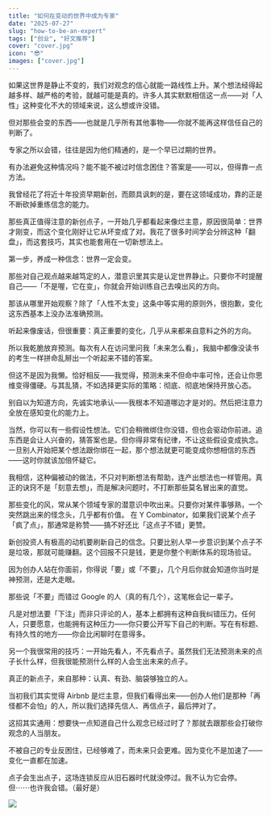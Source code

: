 ```yaml
---
title: "如何在变动的世界中成为专家"
date: "2025-07-27"
slug: "how-to-be-an-expert"
tags: ["创业", "好文推荐"]
cover: "cover.jpg"
icon: "😎"
images: ["cover.jpg"]
---
```

如果这世界是静止不变的，我们对观念的信心就能一路线性上升。某个想法经得起越多样、越严格的考验，就越可能是真的。许多人其实默默相信这一点——对「人性」这种变化不大的领域来说，这么想或许没错。



但对那些会变的东西——也就是几乎所有其他事物——你就不能再这样信任自己的判断了。



专家之所以会错，往往是因为他们精通的，是一个早已过期的世界。



有办法避免这种情况吗？能不能不被过时信念困住？答案是——可以，但得靠一点方法。



我曾经花了将近十年投资早期新创，而颇具讽刺的是，要在这领域成功，靠的正是不断砍掉重练信念的能力。



那些真正值得注意的新创点子，一开始几乎都看起来像烂主意，原因很简单：世界才刚变，而这个变化刚好让它从坏变成了对。我花了很多时间学会分辨这种「翻盘」，而这套技巧，其实也能套用在一切新想法上。



第一步，养成一种信念：世界一定会变。



那些对自己观点越来越笃定的人，潜意识里其实是认定世界静止。只要你不时提醒自己——「不是喔，它在变」，你就会开始训练自己去嗅出风的方向。



那该从哪里开始观察？除了「人性不太变」这条中等实用的原则外，很抱歉，变化这东西基本上没办法准确预测。



听起来像废话，但很重要：真正重要的变化，几乎从来都来自意料之外的方向。



所以我乾脆放弃预测。每次有人在访问里问我「未来怎么看」，我脑中都像没读书的考生一样拼命乱掰出一个听起来不错的答案。



但这不是因为我懒。恰好相反——我觉得，预测未来不但命中率可怜，还会让你思维变得僵硬。与其乱猜，不如选择更实际的策略：彻底、彻底地保持开放心态。



别自以为知道方向，先诚实地承认——我根本不知道哪边才是对的。然后把注意力全放在感知变化的能力上。



当然，你可以有一些假设性想法。它们会稍微绑住你没错，但也会驱动你前进。追东西是会让人兴奋的，猜答案也是。但你得非常有纪律，不让这些假设变成执念。
一旦别人开始把某个想法跟你绑在一起，那个想法就更可能变成你想相信的东西——这时你就该加倍怀疑它。



我相信，这种偏被动的做法，不只对判断想法有帮助，连产出想法也一样管用。真正的诀窍不是「刻意去想」，而是解决问题时，不打断那些莫名冒出来的直觉。



那些变化的风，常从某个领域专家的潜意识中吹出来。只要你对某件事够熟，一个突然跳出来的怪念头，几乎都有价值。
在 Y Combinator，如果我们说某个点子「疯了点」，那通常是称赞——搞不好还比「这点子不错」更赞。



新创投资人有极高的动机要刷新自己的信念。只要比别人早一步意识到某个点子不是垃圾，那就可能赚翻。这个回报不只是钱，更是你整个判断体系的现场验证。



因为创办人站在你面前，你得说「要」或「不要」，几个月后你就会知道你当时是神预测，还是大走眼。



那些说「不要」而错过 Google 的人（真的有几个），这笔帐会记一辈子。



凡是对想法要「下注」而非只评论的人，基本上都拥有这种自我纠错压力。任何人，只要愿意，也能拥有这种压力——你只要公开写下自己的判断。写在有标题、有持久性的地方——你会比闲聊时在意得多。



另一个我很常用的技巧：一开始先看人，不先看点子。虽然我们无法预测未来的点子长什么样，但我很能预测什么样的人会生出未来的点子。



真正的新点子，来自那种：认真、有劲、脑袋够独立的人。



当初我们其实觉得 Airbnb 是烂主意，但我们看得出来——创办人他们是那种「再怪都不会怕」的人，所以我们选择先信人、再信点子，最后押对了。



这招其实通用：想要快一点知道自己什么观念已经过时了？那就去跟那些会打破你观念的人当朋友。



不被自己的专业反困住，已经够难了，而未来只会更难。因为变化不是加速了——变化一直都在加速。



点子会生出点子，这场连锁反应从旧石器时代就没停过。我不认为它会停。
但⋯⋯也许我会错。（最好是）




![](https://prod-files-secure.s3.us-west-2.amazonaws.com/112d0858-5090-4d34-a606-b75eb8d65fd2/46476355-9cf3-4e99-9b7a-3531bc426380/1000202064.png?X-Amz-Algorithm=AWS4-HMAC-SHA256&X-Amz-Content-Sha256=UNSIGNED-PAYLOAD&X-Amz-Credential=ASIAZI2LB466S75II2R7%2F20251018%2Fus-west-2%2Fs3%2Faws4_request&X-Amz-Date=20251018T181642Z&X-Amz-Expires=3600&X-Amz-Security-Token=IQoJb3JpZ2luX2VjEBoaCXVzLXdlc3QtMiJHMEUCIAi3NsgnIh6zThclii%2F%2BOYIJ8Y6JHQW4C03mNMQM6x%2F1AiEA6KkngIqCxzbFG%2FfRC0%2BMRf6yV4A9rDkLZQG9y4l9m7gqiAQIw%2F%2F%2F%2F%2F%2F%2F%2F%2F%2F%2FARAAGgw2Mzc0MjMxODM4MDUiDOe1WdPkaDEGnPVBHCrcA8%2FB6i89fgIbH3j685Z7AHyLiOCByTlGSdKoCvkbWigSPRVlX%2FmpUpXxopCBcDLKpJvTqHHdG5yeCceDx7DO8qgrUBTTuaJm6RUkCezs5cMiIAlG%2F0LZOCRyatmsmz2bRoE50Lc3Es1Q9GsH6%2FacqMHlFwR3LEJUMgse9akDf1D6bTdspz8QrLIYhRvjR19U3iaUOPC5YBVY%2BkxVZcuqnzvE1MKVamXV1RJ0x6motbEQotmzK6vtk2pHARDIgueLtNsNM%2BbCdLzCn7yVPabfTotBxazxB%2Foq3uQ%2B78n%2Fv9vY190JDHA%2F3bfaPtKeYE7cOijTwGBfWCS5IMsFauIxsQR90dWcdLwrjtGDV88Po8cGUx75UtxpXLArxdMr3xGvyLx9HjsgUAVOr8c7%2FtmM6ZKcz7FMyobUdxCIYXICU4bdYLrDejStHoO4nCTe6R7%2FhIvZ4EWo1LckgSI6s%2Baeo8z5LhqD40kr3dPO8ibk8vNkv4b8rVq31gwHlIrNvgMOXyd5Rv6F1L9rNaqf9ROByHiRINURlfDH7AhdW3EdYGbvIPG2sU0sUtJInZOmEV1t%2FVNoNf7q1IrbdBWrf8TwSEVUDE5q8170pwJtKfrJkMe5MJsBlu7HgTGUt5imMJKrz8cGOqUBRLXJgFCNfzXc9OULjekJ3Dmv9E%2BHjXy9%2BRB0R%2BjUlxiXb7SX9S%2FvI%2FlJ2dI1OTTfkWnR9MNmSU9oqhULcb7Rn8mYD5G79wYHWTDRR%2FvSGSo0dVLbGQG0AP4B%2FufCk8t%2FOU9NO9wrc0UTz75Jz3RJ1x0%2BeMd%2FmtXc5AWQnqECzvfclpY%2BaRAgkUdfUvWfcZoWGVQs7fu%2FgRXNNM1Dk6OCM2cxZO%2Bk&X-Amz-Signature=ba790d1615c3cd71dd3b5526d437290419a020961249d2525157686c5b39c120&X-Amz-SignedHeaders=host&x-amz-checksum-mode=ENABLED&x-id=GetObject)

